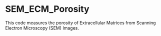 # SEM_ECM_Porosity
This code measures the porosity of Extracellular Matrices from Scanning Electron Microscopy (SEM) Images.

